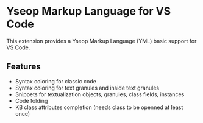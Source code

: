 # Yseop Markup Language for VS Code

This extension provides a Yseop Markup Language (YML) basic support for VS Code.

## Features

- Syntax coloring for classic code
- Syntax coloring for text granules and inside text granules
- Snippets for textualization objects, granules, class fields, instances
- Code folding
- KB class attributes completion (needs class to be openned at least once)